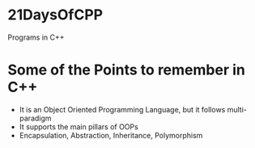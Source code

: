 # 21DaysOfCPP
 Programs in C++

# Some of the Points to remember in C++
- It is an Object Oriented Programming Language, but it follows multi-paradigm
- It supports the main pillars of OOPs
- Encapsulation, Abstraction, Inheritance, Polymorphism



